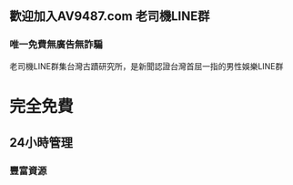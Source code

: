 ## 歡迎加入AV9487.com 老司機LINE群



### 唯一免費無廣告無詐騙

老司機LINE群集台灣古蹟研究所，是新聞認證台灣首屈一指的男性娛樂LINE群

# 完全免費
## 24小時管理
### 豐富資源
